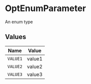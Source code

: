 # OptEnumParameter

An enum type


## Values

| Name     | Value    |
| -------- | -------- |
| `VALUE1` | value1   |
| `VALUE2` | value2   |
| `VALUE3` | value3   |